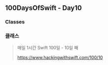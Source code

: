 ## 100DaysOfSwift - Day10
### Classes
### 클래스

> 매일 1시간 Swift 100일 - 10일 째
> 
> https://www.hackingwithswift.com/100/10
